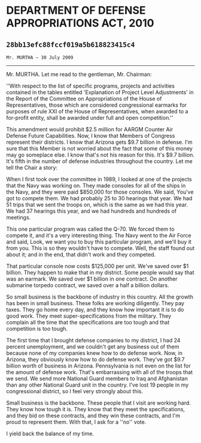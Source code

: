 # DEPARTMENT OF DEFENSE APPROPRIATIONS ACT, 2010
## `28bb13efc88fccf019a5b618823415c4`
`Mr. MURTHA — 30 July 2009`

---


Mr. MURTHA. Let me read to the gentleman, Mr. Chairman:

''With respect to the list of specific programs, projects and 
activities contained in the tables entitled 'Explanation of Project 
Level Adjustments' in the Report of the Committee on Appropriations of 
the House of Representatives, those which are considered congressional 
earmarks for purposes of rule XXI of the House of Representatives, when 
awarded to a for-profit entity, shall be awarded under full and open 
competition.''

This amendment would prohibit $2.5 million for AARGM Counter Air 
Defense Future Capabilities. Now, I know that Members of Congress 
represent their districts. I know that Arizona gets $9.7 billion in 
defense. I'm sure that this Member is not worried about the fact that 
some of this money may go someplace else. I know that's not his reason 
for this. It's $9.7 billion. It's fifth in the number of defense 
industries throughout the country. Let me tell the Chair a story:

When I first took over the committee in 1989, I looked at one of the 
projects that the Navy was working on. They made consoles for all of 
the ships in the Navy, and they were paid $850,000 for those consoles. 
We said, You've got to compete them. We had probably 25 to 30 hearings 
that year. We had 51 trips that we sent the troops on, which is the 
same as we had this year. We had 37 hearings this year, and we had 
hundreds and hundreds of meetings.

This one particular program was called the Q-70. We forced them to 
compete it, and it's a very interesting thing. The Navy went to the Air 
Force and said, Look, we want you to buy this particular program, and 
we'll buy it from you. This is so they wouldn't have to compete. Well, 
the staff found out about it; and in the end, that didn't work and they 
competed.

That particular console now costs $125,000 per unit. We've saved over 
$1 billion. They happen to make that in my district. Some people would 
say that was an earmark. We saved over $1 billion in one contract. On 
another submarine torpedo contract, we saved over a half a billion 
dollars.

So small business is the backbone of industry in this country. All 
the growth has been in small business. These folks are working 
diligently. They pay taxes. They go home every day, and they know how 
important it is to do good work. They meet super-specifications from 
the military. They complain all the time that the specifications are 
too tough and that competition is too tough.

The first time that I brought defense companies to my district, I had 
24 percent unemployment, and we couldn't get any business out of them 
because none of my companies knew how to do defense work. Now, in 
Arizona, they obviously know how to do defense work. They've got $9.7 
billion worth of business in Arizona. Pennsylvania is not even on the 
list for the amount of defense work. That's embarrassing with all of 
the troops that we send. We send more National Guard members to Iraq 
and Afghanistan than any other National Guard unit in the country. I've 
lost 19 people in my congressional district, so I feel very strongly 
about this.

Small business is the backbone. These people that I visit are working 
hard. They know how tough it is. They know that they meet the 
specifications, and they bid on these contracts, and they win these 
contracts, and I'm proud to represent them. With that, I ask for a 
''no'' vote.

I yield back the balance of my time.